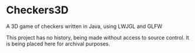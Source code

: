 # Checkers3D
A 3D game of checkers written in Java, using LWJGL and GLFW

This project has no history, being made without access to source control. It is being placed here for archival purposes.
